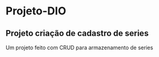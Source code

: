 # Projeto-DIO

## Projeto criação de cadastro de series

Um projeto feito com CRUD para armazenamento de series
